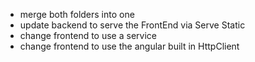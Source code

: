 - merge both folders into one
- update backend to serve the FrontEnd via Serve Static
- change frontend to use a service
- change frontend to use the angular built in HttpClient
